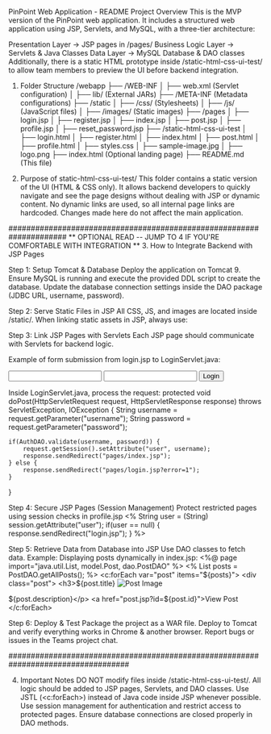 PinPoint Web Application - README
Project Overview
This is the MVP version of the PinPoint web application. It includes a structured web application using JSP, Servlets, and MySQL, with a three-tier architecture:

Presentation Layer → JSP pages in /pages/
Business Logic Layer → Servlets & Java Classes
Data Layer → MySQL Database & DAO classes
Additionally, there is a static HTML prototype inside /static-html-css-ui-test/ to allow team members to preview the UI before backend integration.

1. Folder Structure
/webapp
   ├── /WEB-INF
   │     ├── web.xml (Servlet configuration)
   │     ├── lib/ (External JARs)
   ├── /META-INF (Metadata configurations)
   ├── /static
   │     ├── /css/ (Stylesheets)
   │     ├── /js/ (JavaScript files)
   │     ├── /images/ (Static images)
   ├── /pages
   │     ├── login.jsp
   │     ├── register.jsp
   │     ├── index.jsp
   │     ├── post.jsp
   │     ├── profile.jsp
   │     ├── reset_password.jsp
   ├── /static-html-css-ui-test
   │     ├── login.html
   │     ├── register.html
   │     ├── index.html
   │     ├── post.html
   │     ├── profile.html
   │     ├── styles.css
   │     ├── sample-image.jpg
   │     ├── logo.png
   ├── index.html (Optional landing page)
   ├── README.md (This file)


2. Purpose of static-html-css-ui-test/
This folder contains a static version of the UI (HTML & CSS only).
It allows backend developers to quickly navigate and see the page designs without dealing with JSP or dynamic content.
No dynamic links are used, so all internal page links are hardcoded.
Changes made here do not affect the main application.

#####################################################################
** OPTIONAL READ -- JUMP TO 4 IF YOU'RE COMFORTABLE WITH INTEGRATION **
3. How to Integrate Backend with JSP Pages

Step 1: Setup Tomcat & Database
Deploy the application on Tomcat 9.
Ensure MySQL is running and execute the provided DDL script to create the database.
Update the database connection settings inside the DAO package (JDBC URL, username, password).

Step 2: Serve Static Files in JSP
All CSS, JS, and images are located inside /static/.
When linking static assets in JSP, always use:
<link rel="stylesheet" type="text/css" href="${pageContext.request.contextPath}/static/css/styles.css">

Step 3: Link JSP Pages with Servlets
Each JSP page should communicate with Servlets for backend logic.

Example of form submission from login.jsp to LoginServlet.java:
<form action="loginServlet" method="post">
    <input type="text" name="username" required>
    <input type="password" name="password" required>
    <button type="submit">Login</button>
</form>

Inside LoginServlet.java, process the request:
protected void doPost(HttpServletRequest request, HttpServletResponse response) throws ServletException, IOException {
    String username = request.getParameter("username");
    String password = request.getParameter("password");

    if(AuthDAO.validate(username, password)) {
        request.getSession().setAttribute("user", username);
        response.sendRedirect("pages/index.jsp");
    } else {
        response.sendRedirect("pages/login.jsp?error=1");
    }
}

Step 4: Secure JSP Pages (Session Management)
Protect restricted pages using session checks in profile.jsp
<% 
    String user = (String) session.getAttribute("user");
    if(user == null) { 
        response.sendRedirect("login.jsp");
    }
%>

Step 5: Retrieve Data from Database into JSP
Use DAO classes to fetch data. Example: Displaying posts dynamically in index.jsp:
<%@ page import="java.util.List, model.Post, dao.PostDAO" %>
<%
    List<Post> posts = PostDAO.getAllPosts();
%>
<c:forEach var="post" items="${posts}">
    <div class="post">
        <h3>${post.title}</h3>
        <img src="${post.imageUrl}" alt="Post Image">
        <p>${post.description}</p>
        <a href="post.jsp?id=${post.id}">View Post</a>
    </div>
</c:forEach>

Step 6: Deploy & Test
Package the project as a WAR file.
Deploy to Tomcat and verify everything works in Chrome & another browser.
Report bugs or issues in the Teams project chat.

###################################################################################

4. Important Notes 
DO NOT modify files inside /static-html-css-ui-test/.
All logic should be added to JSP pages, Servlets, and DAO classes.
Use JSTL (<c:forEach>) instead of Java code inside JSP whenever possible.
Use session management for authentication and restrict access to protected pages.
Ensure database connections are closed properly in DAO methods.